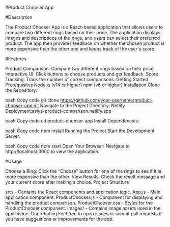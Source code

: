 #Product Chooser App

#Description

The Product Chooser App is a React-based application that allows users to compare two different rings based on their price. The application displays images and descriptions of the rings, and users can select their preferred product. The app then provides feedback on whether the chosen product is more expensive than the other one and keeps track of the user's score.

#Features

Product Comparison: Compare two different rings based on their price.
Interactive UI: Click buttons to choose products and get feedback.
Score Tracking: Track the number of correct comparisons.
Getting Started
Prerequisites
Node.js (v14 or higher)
npm (v6 or higher)
Installation
Clone the Repository:

bash
Copy code
git clone https://github.com/your-username/product-chooser-app.git
Navigate to the Project Directory:
Netlify Deployment:asiya-product-comparison.netlify.app

bash
Copy code
cd product-chooser-app
Install Dependencies:

bash
Copy code
npm install
Running the Project
Start the Development Server:

bash
Copy code
npm start
Open Your Browser: Navigate to http://localhost:3000 to view the application.

#Usage

Choose a Ring: Click the "Choose" button for one of the rings to see if it is more expensive than the other.
View Results: Check the result message and your current score after making a choice.
Project Structure

src/ - Contains the React components and application logic.
App.js - Main application component.
ProductChooser.js - Component for displaying and handling the product comparison.
ProductChooser.css - Styles for the ProductChooser component.
images/ - Contains image assets used in the application.
Contributing
Feel free to open issues or submit pull requests if you have suggestions or improvements for the app.
